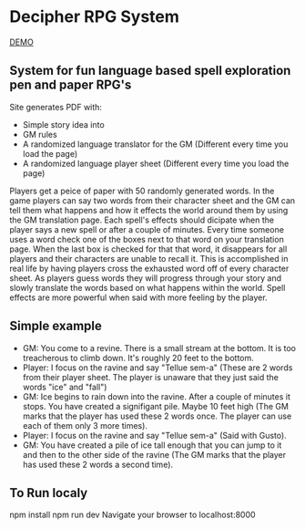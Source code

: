 # Decipher RPG System
[DEMO](https://robertpage.github.io/decipher-rpg-system/)


## System for fun language based spell exploration pen and paper RPG's
Site generates PDF with:
- Simple story idea into
- GM rules
- A randomized language translator for the GM (Different every time you load the page)
- A randomized language player sheet (Different every time you load the page)


Players get a peice of paper with 50 randomly generated words. In the game players can say two words from their character sheet and the GM can tell them what happens and how it effects the world around them by using the GM translation page. Each spell's effects should dicipate when the player says a new spell or after a couple of minutes. Every time someone uses a word check one of the boxes next to that word on your translation page. When the last box is checked for that that word, it disappears for all players and their characters are unable to recall it. This is accomplished in real life by having players cross the exhausted word off of every character sheet. As players guess words they will progress through your story and slowly translate the words based on what happens within the world. Spell effects are more powerful when said with more feeling by the player.


## Simple example
- GM: You come to a revine. There is a small stream at the bottom. It is too treacherous to climb down. It's roughly 20 feet to the bottom.
- Player: I focus on the ravine and say "Tellue sem-a" (These are 2 words from their player sheet. The player is unaware that they just said the words "ice" and "fall")
- GM: Ice begins to rain down into the ravine. After a couple of minutes it stops. You have created a signifigant pile. Maybe 10 feet high (The GM marks that the player has used these 2 words once. The player can use each of them only 3 more times).
- Player: I focus on the ravine and say "Tellue sem-a" (Said with Gusto).
- GM: You have created a pile of ice tall enough that you can jump to it and then to the other side of the ravine (The GM marks that the player has used these 2 words a second time).


## To Run localy
npm install
npm run dev
Navigate your browser to localhost:8000
